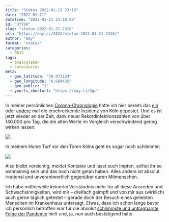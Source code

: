 ```yaml
---
title: "Status 2022-01-21 23:18"
date: "2022-01-21"
datetime: "2022-01-21 23:18:59"
id: "37789"
slug: "status-2022-01-21-2318"
url: "https://eay.cc/2022/status-2022-01-21-2318/"
author: "eay"
format: "status"
categories:
  - 0815
tags:
  - analogleben
  - coronavirus
meta:
  - geo_latitude: "50.973124"
  - geo_longitude: "6.684435"
  - geo_public: "1"
  - yourls_shorturl: "https://eay.li/3gu"
---
```


In meiner persönlichen [Corona-Chronologie](https://eay.cc/tag/coronavirus/) hatte ich hier bereits das [ein](https://eay.cc/2021/status-2021-11-18-1412/) oder [andere](https://eay.cc/2021/status-2021-04-25-1009/) mal die erschreckende Inzidenz von Köln gepostet. Und es ist jetzt wieder an der Zeit, dank neuer Rekordinfektionszahlen von über 140.000 pro Tag, die die alten Werte im Vergleich verschwindend gering wirken lassen:

![](https://eay.cc/uploads/2022/inzidenz-koeln-2022-01-21.png)

In meinem Home Turf vor den Toren Kölns geht es sogar noch schlimmer:

![](https://eay.cc/uploads/2022/inzidenz-rheinerftkreis-2022-01-21.png)

Also bleibt vorsichtig, meidet Kontakte und lasst euch impfen, solltet ihr so wahnsinnig sein und das noch nicht getan haben. Alles andere ist absolut irrational und unverantwortlich gegenüber euren Mitmenschen.

Ich habe mittlerweile keinerlei Verständnis mehr für all diese Ausreden und Schwachsinnigkeiten, wird mir – dreifach geimpft und von mir aus (wirklich) auch gerne täglich getestet – gerade doch der Besuch eines geliebten Menschen im Krankenhaus untersagt. Etwas, dass ich schon lange bevor ich persönlich betroffen war für die absolut [schlimmste und untragbarste Folge der Pandemie](https://eay.cc/2021/die-wuerde-des-menschen-ist-unantastbar/) hielt und, ja, nun auch bestätigend halte.
